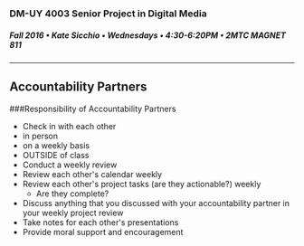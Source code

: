 ### DM-UY 4003 Senior Project in Digital Media
##### Fall 2016 • Kate Sicchio • Wednesdays • 4:30-6:20PM • 2MTC MAGNET 811  

---
## Accountability Partners





###Responsibility of Accountability Partners
* Check in with each other 
 * in person 
 * on a weekly basis 
 * OUTSIDE of class
* Conduct a weekly review
 * Review each other's calendar weekly
 * Review each other's project tasks (are they actionable?) weekly
    * Are they complete?
 * Discuss anything that you discussed with your accountability partner in your weekly project review
* Take notes for each other's presentations
* Provide moral support and encouragement
 


